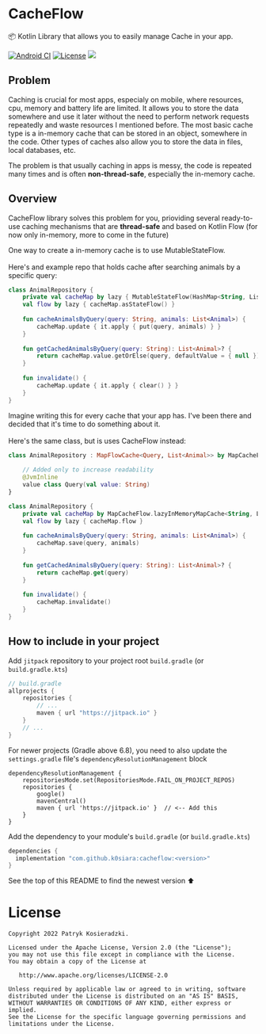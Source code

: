 # CacheFlow

📦 Kotlin Library that allows you to easily manage Cache in your app.

[![Android CI](https://github.com/k0siara/CacheFlow/actions/workflows/android.yml/badge.svg)](https://github.com/k0siara/CacheFlow/actions/workflows/android.yml) 
[![License](https://img.shields.io/github/license/k0siara/cacheflow.svg?style=flat)](https://www.apache.org/licenses/LICENSE-2.0)
[![](https://jitpack.io/v/k0siara/cacheflow.svg)](https://jitpack.io/#k0siara/cacheflow)

## Problem
Caching is crucial for most apps, especialy on mobile, where resources, cpu, memory and battery life are limited. It allows you to store the data somewhere and use it later without the need to perform network requests repeatedly and waste resources I mentioned before. The most basic cache type is a in-memory cache that can be stored in an object, somewhere in the code. Other types of caches also allow you to store the data in files, local databases, etc.

The problem is that usually caching in apps is messy, the code is repeated many times and is often **non-thread-safe**, especially the in-memory cache. 

## Overview
CacheFlow library solves this problem for you, prioviding several ready-to-use caching mechanisms that are **thread-safe** and based on Kotlin Flow (for now only in-memory, more to come in the future)

One way to create a in-memory cache is to use MutableStateFlow. \
\
Here's and example repo that holds cache after searching animals by a specific query:

``` kotlin
class AnimalRepository {
    private val cacheMap by lazy { MutableStateFlow(HashMap<String, List<Animal>>) }
    val flow by lazy { cacheMap.asStateFlow() }
    
    fun cacheAnimalsByQuery(query: String, animals: List<Animal>) {
        cacheMap.update { it.apply { put(query, animals) } }   
    }
    
    fun getCachedAnimalsByQuery(query: String): List<Animal>? {
        return cacheMap.value.getOrElse(query, defaultValue = { null })
    }
    
    fun invalidate() {
        cacheMap.update { it.apply { clear() } }
    }
}
```

Imagine writing this for every cache that your app has. I've been there and decided that it's time to do something about it.
\
\
Here's the same class, but is uses CacheFlow instead:
``` kotlin
class AnimalRepository : MapFlowCache<Query, List<Animal>> by MapCacheFlow.inMemoryMapCache() {
    
    // Added only to increase readability
    @JvmInline
    value class Query(val value: String)
}
```

``` kotlin
class AnimalRepository {
    private val cacheMap by MapCacheFlow.lazyInMemoryMapCache<String, List<Animal>>()
    val flow by lazy { cacheMap.flow }
    
    fun cacheAnimalsByQuery(query: String, animals: List<Animal>) {
        cacheMap.save(query, animals)
    }
    
    fun getCachedAnimalsByQuery(query: String): List<Animal>? {
        return cacheMap.get(query)
    }
    
    fun invalidate() {
        cacheMap.invalidate()
    }
}
```

## How to include in your project

Add `jitpack` repository to your project root `build.gradle` (or `build.gradle.kts`)

``` groovy
// build.gradle
allprojects {
    repositories {
        // ...
        maven { url "https://jitpack.io" }
    }
    // ...
}
```

For newer projects (Gradle above 6.8), you need to also update the `settings.gradle` file's `dependencyResolutionManagement` block

```
dependencyResolutionManagement {
    repositoriesMode.set(RepositoriesMode.FAIL_ON_PROJECT_REPOS)
    repositories {
        google()
        mavenCentral()
        maven { url 'https://jitpack.io' }  // <-- Add this
    }
}
```

Add the dependency to your module's `build.gradle` (or `build.gradle.kts`)

``` groovy
dependencies {
  implementation "com.github.k0siara:cacheflow:<version>"
}

```
See the top of this README to find the newest version ⬆️

License
=======

    Copyright 2022 Patryk Kosieradzki.

    Licensed under the Apache License, Version 2.0 (the "License");
    you may not use this file except in compliance with the License.
    You may obtain a copy of the License at

       http://www.apache.org/licenses/LICENSE-2.0

    Unless required by applicable law or agreed to in writing, software
    distributed under the License is distributed on an "AS IS" BASIS,
    WITHOUT WARRANTIES OR CONDITIONS OF ANY KIND, either express or implied.
    See the License for the specific language governing permissions and
    limitations under the License.
